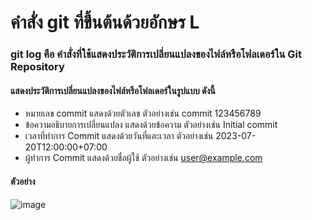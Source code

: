 # คำสั่ง git ที่ขึ้นต้นด้วยอักษร L

### git log คือ คำสั่งที่ใช้แสดงประวัติการเปลี่ยนแปลงของไฟล์หรือโฟลเดอร์ใน Git Repository

#### แสดงประวัติการเปลี่ยนแปลงของไฟล์หรือโฟลเดอร์ในรูปแบบ ดังนี้
  - หมายเลข commit แสดงด้วยตัวเลข
    ตัวอย่างเช่น commit 123456789
  - ข้อความอธิบายการเปลี่ยนแปลง แสดงด้วยข้อความ
    ตัวอย่างเช่น Initial commit
  - เวลาที่ทำการ Commit แสดงด้วยวันที่และเวลา
    ตัวอย่างเช่น 2023-07-20T12:00:00+07:00
  - ผู้ทำการ Commit แสดงด้วยชื่อผู้ใช้
     ตัวอย่างเช่น user@example.com
#### ตัวอย่าง 

![image](https://github.com/KanyakornPuengmon/Git_A-Z_Mission_65030018/assets/144195697/222c75af-f90a-49f1-bac0-7729237b3115)
